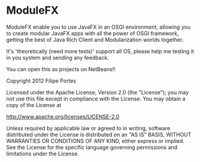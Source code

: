 ModuleFX
========

ModuleFX enable you to use JavaFX in an OSGI environment, allowing you to create modular JavaFX apps with all the power of OSGI framework, getting the best of Java Rich Client and Modularization worlds together.

It's 'theoretically (need more tests)'  support all OS, please help me testing it in you system and sending any feedback.

You can open this as projects on NetBeans!!

Copyright 2012 Filipe Portes

Licensed under the Apache License, Version 2.0 (the "License");
you may not use this file except in compliance with the License.
You may obtain a copy of the License at

  http://www.apache.org/licenses/LICENSE-2.0

Unless required by applicable law or agreed to in writing, software
distributed under the License is distributed on an "AS IS" BASIS,
WITHOUT WARRANTIES OR CONDITIONS OF ANY KIND, either express or implied.
See the License for the specific language governing permissions and
limitations under the License.

